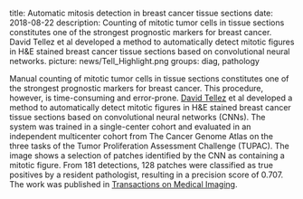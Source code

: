 title: Automatic mitosis detection in breast cancer tissue sections
date: 2018-08-22
description: Counting of mitotic tumor cells in tissue sections constitutes one of the strongest prognostic markers for breast cancer. David Tellez et al developed a method to automatically detect mitotic figures in H&E stained breast cancer tissue sections based on convolutional neural networks.
picture: news/Tell_Highlight.png
groups: diag, pathology

Manual counting of mitotic tumor cells in tissue sections constitutes one of the strongest prognostic markers for breast cancer. This procedure, however, is time-consuming and error-prone. <a href="https://diagnijmegen.github.io/website-pathology/members/david-tellez/">David Tellez</a> et al developed a method to automatically detect mitotic figures in H&E stained breast cancer tissue sections based on convolutional neural networks (CNNs). The system was trained in a single-center cohort and evaluated in an independent multicenter cohort from The Cancer Genome Atlas on the three tasks of the Tumor Proliferation Assessment Challenge (TUPAC). The image shows a selection of patches identified by the CNN as containing a mitotic figure. From 181 detections, 128 patches were classified as true positives by a resident pathologist, resulting in a precision score of 0.707. The work was published in <a href="https://ieeexplore.ieee.org/document/8327641/">Transactions on Medical Imaging</a>.
